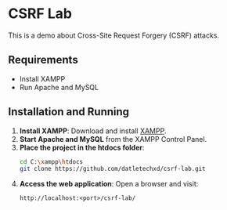 # CSRF Lab

This is a demo about Cross-Site Request Forgery (CSRF) attacks.

## Requirements

- Install XAMPP
- Run Apache and MySQL

## Installation and Running

1.  **Install XAMPP**: Download and install [XAMPP](https://www.apachefriends.org/index.html).
2.  **Start Apache and MySQL** from the XAMPP Control Panel.
3.  **Place the project in the htdocs folder**:
    ```sh
    cd C:\xampp\htdocs
    git clone https://github.com/datletechxd/csrf-lab.git
    ```
4.  **Access the web application**: Open a browser and visit:
    ```
    http://localhost:<port>/csrf-lab/
    ```
